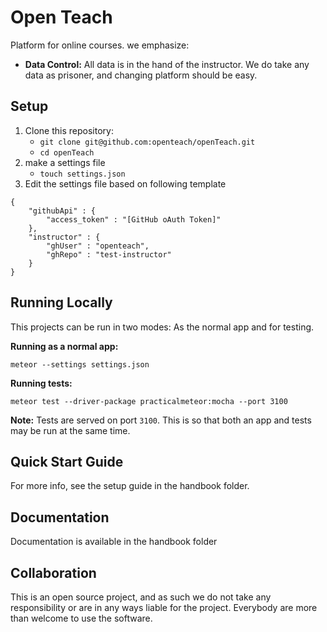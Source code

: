 # Open Teach
Platform for online courses. we emphasize:

* __Data Control:__ All data is in the hand of the instructor. We
  do take any data as prisoner, and changing platform should be
  easy.

## Setup

1. Clone this repository:
    - `git clone git@github.com:openteach/openTeach.git`
    - `cd openTeach`
2. make a settings file
    - `touch settings.json`
3. Edit the settings file based on following template

```
{
    "githubApi" : {
        "access_token" : "[GitHub oAuth Token]"
    },
    "instructor" : {
        "ghUser" : "openteach",
        "ghRepo" : "test-instructor"
    }
}
```

## Running Locally
This projects can be run in two modes: As the normal app and for testing.

__Running as a normal app:__

```
meteor --settings settings.json
```

__Running tests:__

```
meteor test --driver-package practicalmeteor:mocha --port 3100
```

__Note:__ Tests are served on port `3100`. This is so that both an app and tests
may be run at the same time.


## Quick Start Guide
For more info, see the setup guide in the handbook folder.

## Documentation
Documentation is available in the handbook folder

## Collaboration
This is an open source project, and as such we do not take any responsibility
or are in any ways liable for the project. Everybody are more than welcome to
use the software.
